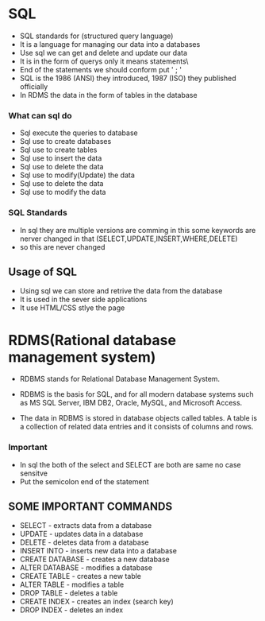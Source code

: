 # SQL

- SQL standards for (structured query language)
- It is a language for managing our data into a databases
- Use sql we can get and delete and update our data
- It is in the form of querys only it means statements\
- End of the statements we should conform put ' ; '
- SQL is the 1986 (ANSI) they introduced, 1987 (ISO) they published officially 
- In RDMS the data in the form of tables in the database 

### What can sql do

- Sql execute the queries to database 
- Sql use to create databases
- Sql use to create tables
- Sql use to insert the data
- Sql use to delete the data
- Sql use to modify(Update) the data
- Sql use to delete the data
- Sql use to modify the data

### SQL Standards

- In sql they are multiple versions are comming in this some keywords are nerver changed in that (SELECT,UPDATE,INSERT,WHERE,DELETE)
- so this are never changed

## Usage of SQL

- Using sql we can store and retrive the data from the database
- It is used in the sever side applications
- It use HTML/CSS stlye the page

# RDMS(Rational database management system)

- RDBMS stands for Relational Database Management System.

- RDBMS is the basis for SQL, and for all modern database systems such as MS SQL Server, IBM DB2, Oracle, MySQL, and Microsoft Access.

- The data in RDBMS is stored in database objects called tables. A table is a collection of related data entries and it consists of columns and rows.


### Important
- In sql the both of the select and SELECT are both are same no case sensitve
- Put the semicolon end of the statement


## SOME IMPORTANT COMMANDS

- SELECT - extracts data from a database
- UPDATE - updates data in a database
- DELETE - deletes data from a database
- INSERT INTO - inserts new data into a database
- CREATE DATABASE - creates a new database
- ALTER DATABASE - modifies a database
- CREATE TABLE - creates a new table
- ALTER TABLE - modifies a table
- DROP TABLE - deletes a table
- CREATE INDEX - creates an index (search key)
- DROP INDEX - deletes an index